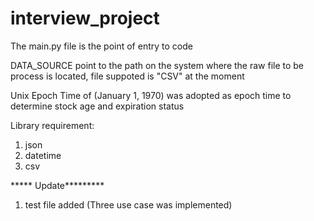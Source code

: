 # interview_project

The main.py file is the point of entry to code

DATA_SOURCE point to the path on the system where the raw file to be process is located, file suppoted is "CSV" at the moment

Unix Epoch Time of (January 1, 1970) was adopted as epoch time to determine stock age and expiration status

Library requirement:
1. json
2. datetime
3. csv

***** Update*********
1. test file added (Three use case was implemented)